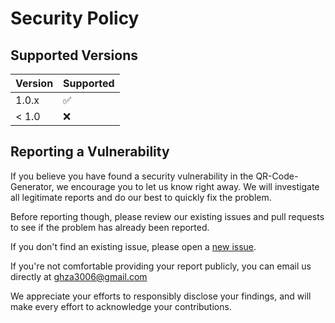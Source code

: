 # Security Policy

## Supported Versions

| Version | Supported          |
| ------- | ------------------ |
| 1.0.x   | :white_check_mark: |
| < 1.0   | :x:                |

## Reporting a Vulnerability

If you believe you have found a security vulnerability in the QR-Code-Generator, we encourage you to let us know right away. We will investigate all legitimate reports and do our best to quickly fix the problem.

Before reporting though, please review our existing issues and pull requests to see if the problem has already been reported.

If you don't find an existing issue, please open a [new issue](https://github.com/GZ30eee/qr-code-generator/issues/new).

If you're not comfortable providing your report publicly, you can email us directly at ghza3006@gmail.com

We appreciate your efforts to responsibly disclose your findings, and will make every effort to acknowledge your contributions.

